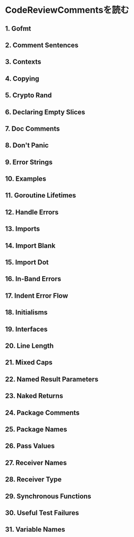 # CodeReviewCommentsを読む
## 1. Gofmt
## 2. Comment Sentences
## 3. Contexts
## 4. Copying
## 5. Crypto Rand
## 6. Declaring Empty Slices
## 7. Doc Comments
## 8. Don't Panic
## 9. Error Strings
## 10. Examples
## 11. Goroutine Lifetimes
## 12. Handle Errors
## 13. Imports
## 14. Import Blank
## 15. Import Dot
## 16. In-Band Errors
## 17. Indent Error Flow
## 18. Initialisms
## 19. Interfaces
## 20. Line Length
## 21. Mixed Caps
## 22. Named Result Parameters
## 23. Naked Returns
## 24. Package Comments
## 25. Package Names
## 26. Pass Values
## 27. Receiver Names
## 28. Receiver Type
## 29. Synchronous Functions
## 30. Useful Test Failures
## 31. Variable Names
